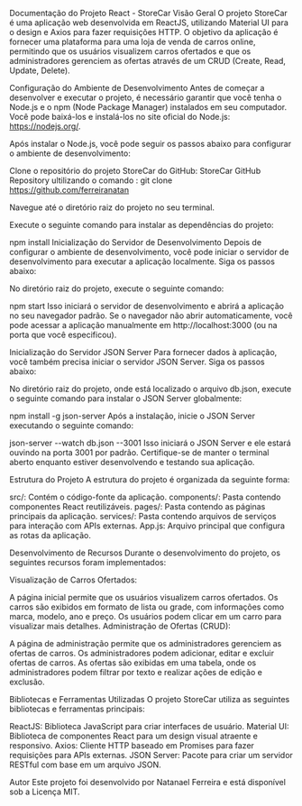 Documentação do Projeto React - StoreCar
Visão Geral
O projeto StoreCar é uma aplicação web desenvolvida em ReactJS, utilizando Material UI para o design e Axios para fazer requisições HTTP. O objetivo da aplicação é fornecer uma plataforma para uma loja de venda de carros online, permitindo que os usuários visualizem carros ofertados e que os administradores gerenciem as ofertas através de um CRUD (Create, Read, Update, Delete).

Configuração do Ambiente de Desenvolvimento
Antes de começar a desenvolver e executar o projeto, é necessário garantir que você tenha o Node.js e o npm (Node Package Manager) instalados em seu computador. Você pode baixá-los e instalá-los no site oficial do Node.js: https://nodejs.org/.

Após instalar o Node.js, você pode seguir os passos abaixo para configurar o ambiente de desenvolvimento:

Clone o repositório do projeto StoreCar do GitHub: StoreCar GitHub Repository ultilizando o comando : git clone https://github.com/ferreiranatan

Navegue até o diretório raiz do projeto no seu terminal.

Execute o seguinte comando para instalar as dependências do projeto:

npm install
Inicialização do Servidor de Desenvolvimento
Depois de configurar o ambiente de desenvolvimento, você pode iniciar o servidor de desenvolvimento para executar a aplicação localmente. Siga os passos abaixo:

No diretório raiz do projeto, execute o seguinte comando:

npm start
Isso iniciará o servidor de desenvolvimento e abrirá a aplicação no seu navegador padrão. Se o navegador não abrir automaticamente, você pode acessar a aplicação manualmente em http://localhost:3000 (ou na porta que você especificou).

Inicialização do Servidor JSON Server
Para fornecer dados à aplicação, você também precisa iniciar o servidor JSON Server. Siga os passos abaixo:

No diretório raiz do projeto, onde está localizado o arquivo db.json, execute o seguinte comando para instalar o JSON Server globalmente:

npm install -g json-server
Após a instalação, inicie o JSON Server executando o seguinte comando:


json-server --watch db.json --3001
Isso iniciará o JSON Server e ele estará ouvindo na porta 3001 por padrão. Certifique-se de manter o terminal aberto enquanto estiver desenvolvendo e testando sua aplicação.

Estrutura do Projeto
A estrutura do projeto é organizada da seguinte forma:

src/: Contém o código-fonte da aplicação.
components/: Pasta contendo componentes React reutilizáveis.
pages/: Pasta contendo as páginas principais da aplicação.
services/: Pasta contendo arquivos de serviços para interação com APIs externas.
App.js: Arquivo principal que configura as rotas da aplicação.

Desenvolvimento de Recursos
Durante o desenvolvimento do projeto, os seguintes recursos foram implementados:

Visualização de Carros Ofertados:

A página inicial permite que os usuários visualizem carros ofertados.
Os carros são exibidos em formato de lista ou grade, com informações como marca, modelo, ano e preço.
Os usuários podem clicar em um carro para visualizar mais detalhes.
Administração de Ofertas (CRUD):

A página de administração permite que os administradores gerenciem as ofertas de carros.
Os administradores podem adicionar, editar e excluir ofertas de carros.
As ofertas são exibidas em uma tabela, onde os administradores podem filtrar por texto e realizar ações de edição e exclusão.

Bibliotecas e Ferramentas Utilizadas
O projeto StoreCar utiliza as seguintes bibliotecas e ferramentas principais:

ReactJS: Biblioteca JavaScript para criar interfaces de usuário.
Material UI: Biblioteca de componentes React para um design visual atraente e responsivo.
Axios: Cliente HTTP baseado em Promises para fazer requisições para APIs externas.
JSON Server: Pacote para criar um servidor RESTful com base em um arquivo JSON.

Autor
Este projeto foi desenvolvido por Natanael Ferreira e está disponível sob a Licença MIT.
